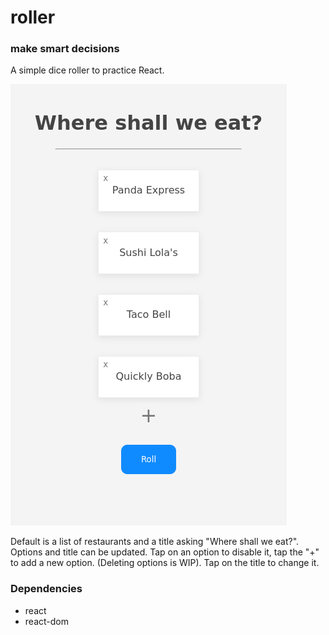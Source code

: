 # roller
### make smart decisions

A simple dice roller to practice React.

![GIF](images/usage.gif)

Default is a list of restaurants and a title asking "Where shall we eat?". Options and title can be updated. Tap on an option to disable it, tap the "+" to add a new option. (Deleting options is WIP). Tap on the title to change it.

### Dependencies
- react
- react-dom

